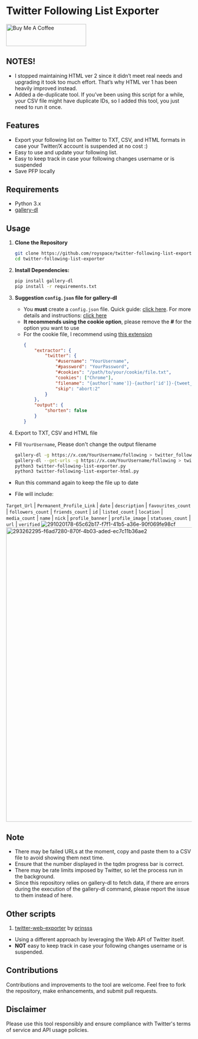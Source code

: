 # Twitter Following List Exporter

<a href="https://www.buymeacoffee.com/royspace" target="_blank"><img src="https://cdn.buymeacoffee.com/buttons/v2/default-yellow.png" alt="Buy Me A Coffee" style="height: 60px !important;width: 217px !important;" ></a>

## NOTES!
- I stopped maintaining HTML ver 2 since it didn’t meet real needs and upgrading it took too much effort. That’s why HTML ver 1 has been heavily improved instead.
- Added a de-duplicate tool. If you’ve been using this script for a while, your CSV file might have duplicate IDs, so I added this tool, you just need to run it once.

## Features
- Export your following list on Twitter to TXT, CSV, and HTML formats in case your Twitter/X account is suspended at no cost :)
- Easy to use and update your following list.
- Easy to keep track in case your following changes username or is suspended
- Save PFP locally

## Requirements

- Python 3.x
- [gallery-dl](https://github.com/mikf/gallery-dl)

## Usage

1. **Clone the Repository**
     ```bash
     git clone https://github.com/royspace/twitter-following-list-exporter.git
     cd twitter-following-list-exporter
     ```
3. **Install Dependencies:**
     ```bash
     pip install gallery-dl
     pip install -r requirements.txt
     ```

4. **Suggestion `config.json` file for gallery-dl**
   - You **must** create a `config.json` file. Quick guide: [click here](https://github.com/royspace/twitter-following-list-exporter/wiki). For more details and instructions: [click here](https://github.com/mikf/gallery-dl?tab=readme-ov-file#configuration)
   - **It recommends using the cookie option**, please remove the **#** for the option you want to use
   - For the cookie file, I recommend using [this extension](https://chromewebstore.google.com/detail/get-cookiestxt-locally/cclelndahbckbenkjhflpdbgdldlbecc)
     ```json
     {
         "extractor": {
             "twitter": {
                 "#username": "YourUsername",
                 "#password": "YourPassword",
                 "#cookies": "/path/to/your/cookie/file.txt",
                 "cookies": ["Chrome"],
                 "filename": "{author['name']}-{author['id']}-{tweet_id}-{num}-{date:?//%Y%m%d_%H%M%S}.{extension}",
                 "skip": "abort:2"
             }
         },
         "output": {
             "shorten": false
         }
     }
     ```

5. Export to TXT, CSV and HTML file
- Fill `YourUsername`, Please don't change the output filename

     ```bash
     gallery-dl -g https://x.com/YourUsername/following > twitter_following_list.txt
     gallery-dl --get-urls -g https://x.com/YourUsername/following > twitter_following_list_converted.txt
     python3 twitter-following-list-exporter.py
     python3 twitter-following-list-exporter-html.py
     ```


- Run this command again to keep the file up to date
- File will include:

`Target_Url` | `Permanent_Profile_Link` |	`date` | `description` | `favourites_count` | `followers_count` | `friends_count` | `id` | `listed_count` | `location` | `media_count` | `name` | `nick` | `profile_banner` | `profile_image` | `statuses_count` | `url` | `verified`
![291020178-65c62b17-f7f1-41b5-a36e-90f069fe98cf](https://github.com/royspace/twitter-following-list-exporter/assets/85507215/20323926-56a4-4204-8444-c260d27c9954)
<img width="800" alt="293262295-f6ad7280-870f-4b03-aded-ec7c11b36ae2" src="https://github.com/royspace/twitter-following-list-exporter/assets/85507215/d05e95c0-955b-47f1-8652-b98d6b74b33a">

## Note
- There may be failed URLs at the moment, copy and paste them to a CSV file to avoid showing them next time.
- Ensure that the number displayed in the tqdm progress bar is correct.
- There may be rate limits imposed by Twitter, so let the process run in the background.
- Since this repository relies on gallery-dl to fetch data, if there are errors during the execution of the gallery-dl command, please report the issue to them instead of here.

## Other scripts

1. [twitter-web-exporter](https://github.com/prinsss/twitter-web-exporter) by [prinsss](https://github.com/prinsss)
- Using a different approach by leveraging the Web API of Twitter itself.
- **NOT** easy to keep track in case your following changes username or is suspended.

## Contributions
Contributions and improvements to the tool are welcome. Feel free to fork the repository, make enhancements, and submit pull requests.

## Disclaimer
Please use this tool responsibly and ensure compliance with Twitter's terms of service and API usage policies.

